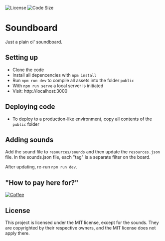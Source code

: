 ![License](https://img.shields.io/github/license/ypho/soundboard)
![Code Size](https://img.shields.io/github/languages/code-size/ypho/soundboard)

# Soundboard
Just a plain ol' soundboard.

## Setting up
- Clone the code
- Install all depencencies with `npm install`
- Run `npm run dev` to compile all assets into the folder `public`
- With `npm run serve` a local server is initiated
- Visit: http://localhost:3000 

## Deploying code
- To deploy to a production-like environment, copy all contents of the `public` folder

## Adding sounds
Add the sound file to `resources/sounds` and then update the `resources.json` file. In
the sounds.json file, each "tag" is a separate filter on the board.

After updating, re-run `npm run dev`.

## "How to pay here for?"
[![Coffee](https://img.shields.io/static/v1?label=Coffee&message=Buy%20me%20a%20coffee&color=FFDD00&logo=Buy%20me%20a%20coffee)](https://www.buymeacoffee.com/ypho)

## License
This project is licensed under the MIT license, except for the sounds. They are copyrighted by their
respective owners, and the MIT license does not apply there.